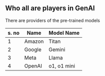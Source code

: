 ## Who all are players in GenAI

There are providers of the pre-trained models

| s. no | Name | Model Name |
|----------|----------|----------|
| 1   | Amazon  | Titan   |
| 2   | Google   | Gemini   |
| 3   | Meta   | Llama   |
| 4   | OpenAI   | o1, o1 mini   |